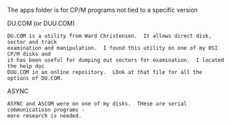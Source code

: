The apps folder is for CP/M programs not tied to a specific version

DU.COM (or DUU.COM)
    
    DU.COM is a utility from Ward Christensen.  It allows direct disk, sector and track
    examination and manipulation.  I found this utility on one of my OSI CP/M disks and 
    it has been useful for dumping out sectors for examination.  I located the help doc 
    DUU.COM in an online repository.  LOok at that file for all the options of DU.COM.
    
ASYNC

    ASYNC and ASCOM were on one of my disks.  THese are serial communicatiosn programs -
    more research is needed.
    
    
